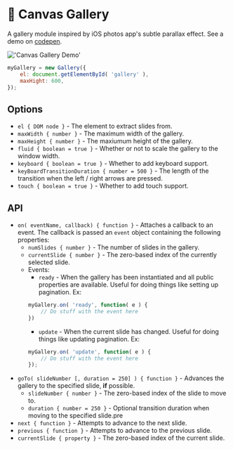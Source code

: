 # :milky_way: Canvas Gallery
A gallery module inspired by iOS photos app's subtle parallax effect. See a demo on [codepen](http://codepen.io/the_ruther4d/full/JXLyrG/).

!['Canvas Gallery Demo'](https://github.com/theruther4d/canvasGallery/blob/master/cg.gif?raw=true)

```javascript
myGallery = new Gallery({
    el: document.getElementById( 'gallery' ),
    maxHight: 600,
});
```

## Options
* `el { DOM node }` - The element to extract slides from.
* `maxWidth { number }` - The maximum width of the gallery.
* `maxHeight { number }` - The maxiumum height of the gallery.
* `fluid { boolean = true }` - Whether or not to scale the gallery to the window width.
* `keyboard { boolean = true }` - Whether to add keyboard support.
* `keyBoardTransitionDuration { number = 500 }` - The length of the transition when the left / right arrows are pressed.
* `touch { boolean = true }` - Whether to add touch support.

## API
* `on( eventName, callback) { function }` - Attaches a callback to an event. The callback is passed an `event` object containing the following properties:
    * `numSlides { number }` - The number of slides in the gallery.
    * `currentSlide { number }` - The zero-based index of the currently selected slide.
    * Events:
        * `ready` - When the gallery has been instantiated and all public properties are available. Useful for doing things like setting up pagination. Ex:
        ```javascript
        myGallery.on( 'ready', function( e ) {
            // Do stuff with the event here
        })
        ```
        * `update` - When the current slide has changed. Useful for doing things like updating pagination. Ex:
        ```javascript
        myGallery.on( 'update', function( e ) {
            // Do stuff with the event here
        });
        ```
* `goTo( slideNumber [, duration = 250] ) { function }` - Advances the gallery to the specified slide, **if** possible.
    * `slideNumber { number }` - The zero-based index of the slide to move to.
    * `duration { number = 250 }` - Optional transition duration when moving to the specified slide.pre
* `next { function }` - Attempts to advance to the next slide.
* `previous { function }` - Attempts to advance to the previous slide.
* `currentSlide { property }` - The zero-based index of the current slide.
